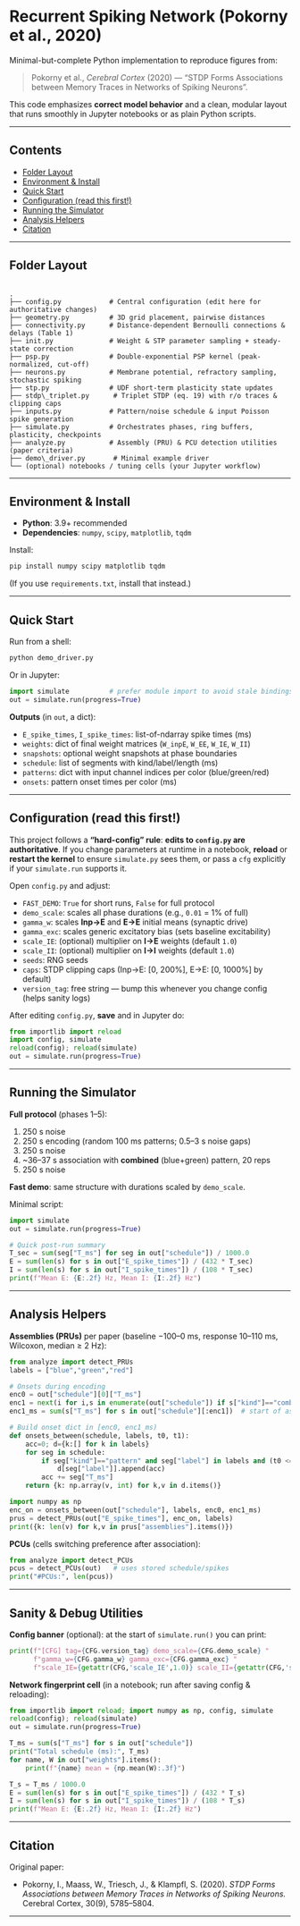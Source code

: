 
# Recurrent Spiking Network (Pokorny et al., 2020)

Minimal-but-complete Python implementation to reproduce figures from:

> Pokorny et al., *Cerebral Cortex* (2020) — “STDP Forms Associations between Memory Traces in Networks of Spiking Neurons”.

This code emphasizes **correct model behavior** and a clean, modular layout that runs smoothly in Jupyter notebooks or as plain Python scripts.

---

## Contents

- [Folder Layout](#folder-layout)
- [Environment & Install](#environment--install)
- [Quick Start](#quick-start)
- [Configuration (read this first!)](#configuration-read-this-first)
- [Running the Simulator](#running-the-simulator)
- [Analysis Helpers](#analysis-helpers)
- [Citation](#citation)

---

## Folder Layout

```

.
├── config.py            # Central configuration (edit here for authoritative changes)
├── geometry.py          # 3D grid placement, pairwise distances
├── connectivity.py      # Distance-dependent Bernoulli connections & delays (Table 1)
├── init.py              # Weight & STP parameter sampling + steady-state correction
├── psp.py               # Double-exponential PSP kernel (peak-normalized, cut-off)
├── neurons.py           # Membrane potential, refractory sampling, stochastic spiking
├── stp.py               # UDF short-term plasticity state updates
├── stdp\_triplet.py      # Triplet STDP (eq. 19) with r/o traces & clipping caps
├── inputs.py            # Pattern/noise schedule & input Poisson spike generation
├── simulate.py          # Orchestrates phases, ring buffers, plasticity, checkpoints
├── analyze.py           # Assembly (PRU) & PCU detection utilities (paper criteria)
├── demo\_driver.py       # Minimal example driver
└── (optional) notebooks / tuning cells (your Jupyter workflow)

````

---

## Environment & Install

- **Python**: 3.9+ recommended  
- **Dependencies**: `numpy`, `scipy`, `matplotlib`, `tqdm`

Install:
```bash
pip install numpy scipy matplotlib tqdm
````

(If you use `requirements.txt`, install that instead.)

---

## Quick Start

Run from a shell:

```bash
python demo_driver.py
```

Or in Jupyter:

```python
import simulate          # prefer module import to avoid stale bindings
out = simulate.run(progress=True)
```

**Outputs** (in `out`, a dict):

* `E_spike_times`, `I_spike_times`: list-of-ndarray spike times (ms)
* `weights`: dict of final weight matrices (`W_inpE`, `W_EE`, `W_IE`, `W_II`)
* `snapshots`: optional weight snapshots at phase boundaries
* `schedule`: list of segments with kind/label/length (ms)
* `patterns`: dict with input channel indices per color (blue/green/red)
* `onsets`: pattern onset times per color (ms)

---

## Configuration (read this first!)

This project follows a **“hard-config” rule**: **edits to `config.py` are authoritative**.
If you change parameters at runtime in a notebook, **reload** or **restart the kernel** to ensure `simulate.py` sees them, or pass a `cfg` explicitly if your `simulate.run` supports it.

Open `config.py` and adjust:

* `FAST_DEMO`: `True` for short runs, `False` for full protocol
* `demo_scale`: scales all phase durations (e.g., `0.01` = 1% of full)
* `gamma_w`: scales **Inp→E** and **E→E** initial means (synaptic drive)
* `gamma_exc`: scales generic excitatory bias (sets baseline excitability)
* `scale_IE`: (optional) multiplier on **I→E** weights (default `1.0`)
* `scale_II`: (optional) multiplier on **I→I** weights (default `1.0`)
* `seeds`: RNG seeds
* `caps`: STDP clipping caps (Inp→E: \[0, 200%], E→E: \[0, 1000%] by default)
* `version_tag`: free string — bump this whenever you change config (helps sanity logs)

After editing `config.py`, **save** and in Jupyter do:

```python
from importlib import reload
import config, simulate
reload(config); reload(simulate)
out = simulate.run(progress=True)
```

---

## Running the Simulator

**Full protocol** (phases 1–5):

1. 250 s noise
2. 250 s encoding (random 100 ms patterns; 0.5–3 s noise gaps)
3. 250 s noise
4. \~36–37 s association with **combined** (blue+green) pattern, 20 reps
5. 250 s noise

**Fast demo**: same structure with durations scaled by `demo_scale`.

Minimal script:

```python
import simulate
out = simulate.run(progress=True)

# Quick post-run summary
T_sec = sum(seg["T_ms"] for seg in out["schedule"]) / 1000.0
E = sum(len(s) for s in out["E_spike_times"]) / (432 * T_sec)
I = sum(len(s) for s in out["I_spike_times"]) / (108 * T_sec)
print(f"Mean E: {E:.2f} Hz, Mean I: {I:.2f} Hz")
```

---

## Analysis Helpers

**Assemblies (PRUs)** per paper (baseline −100–0 ms, response 10–110 ms, Wilcoxon, median ≥ 2 Hz):

```python
from analyze import detect_PRUs
labels = ["blue","green","red"]

# Onsets during encoding
enc0 = out["schedule"][0]["T_ms"]
enc1 = next(i for i,s in enumerate(out["schedule"]) if s["kind"]=="combined")
enc1_ms = sum(s["T_ms"] for s in out["schedule"][:enc1])  # start of association

# Build onset dict in [enc0, enc1_ms)
def onsets_between(schedule, labels, t0, t1):
    acc=0; d={k:[] for k in labels}
    for seg in schedule:
        if seg["kind"]=="pattern" and seg["label"] in labels and (t0 <= acc < t1):
            d[seg["label"]].append(acc)
        acc += seg["T_ms"]
    return {k: np.array(v, int) for k,v in d.items()}

import numpy as np
enc_on = onsets_between(out["schedule"], labels, enc0, enc1_ms)
prus = detect_PRUs(out["E_spike_times"], enc_on, labels)
print({k: len(v) for k,v in prus["assemblies"].items()})
```

**PCUs** (cells switching preference after association):

```python
from analyze import detect_PCUs
pcus = detect_PCUs(out)   # uses stored schedule/spikes
print("#PCUs:", len(pcus))
```
---

## Sanity & Debug Utilities

**Config banner** (optional): at the start of `simulate.run()` you can print:

```python
print(f"[CFG] tag={CFG.version_tag} demo_scale={CFG.demo_scale} "
      f"gamma_w={CFG.gamma_w} gamma_exc={CFG.gamma_exc} "
      f"scale_IE={getattr(CFG,'scale_IE',1.0)} scale_II={getattr(CFG,'scale_II',1.0)}")
```

**Network fingerprint cell** (in a notebook; run after saving config & reloading):

```python
from importlib import reload; import numpy as np, config, simulate
reload(config); reload(simulate)
out = simulate.run(progress=True)

T_ms = sum(s["T_ms"] for s in out["schedule"])
print("Total schedule (ms):", T_ms)
for name, W in out["weights"].items():
    print(f"{name} mean = {np.mean(W):.3f}")

T_s = T_ms / 1000.0
E = sum(len(s) for s in out["E_spike_times"]) / (432 * T_s)
I = sum(len(s) for s in out["I_spike_times"]) / (108 * T_s)
print(f"Mean E: {E:.2f} Hz, Mean I: {I:.2f} Hz")
```

---

## Citation

Original paper:

* Pokorny, I., Maass, W., Triesch, J., & Klampfl, S. (2020). *STDP Forms Associations between Memory Traces in Networks of Spiking Neurons.* Cerebral Cortex, 30(9), 5785–5804.

---

